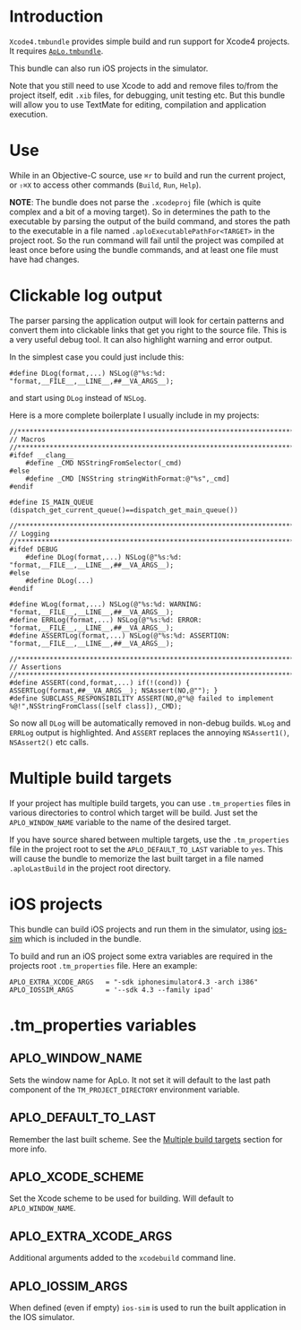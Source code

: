 # Introduction

`Xcode4.tmbundle` provides simple build and run support for Xcode4 projects. It requires [`ApLo.tmbundle`](https://github.com/gknops/aplo.tmbundle).

This bundle can also run iOS projects in the simulator.

Note that you still need to use Xcode to add and remove files to/from the project itself, edit `.xib` files, for debugging, unit testing etc. But this bundle will allow you to use TextMate for editing, compilation and application execution. 


# Use

While in an Objective-C source, use `⌘r` to build and run the current project, or `⇧⌘X` to access other commands (`Build`, `Run`, `Help`).

**NOTE**: The bundle does not parse the `.xcodeproj` file (which is quite complex and a bit of a moving target). So in determines the path to the executable by parsing the output of the build command, and stores the path to the executable in a file named `.aploExecutablePathFor<TARGET>` in the project root. So the run command will fail until the project was compiled at least once before using the bundle commands, and at least one file must have had changes.

# Clickable log output

The parser parsing the application output will look for certain patterns and convert them into clickable links that get you right to the source file. This is a very useful debug tool. It can also highlight warning and error output.

In the simplest case you could just include this:

	#define	DLog(format,...) NSLog(@"%s:%d: "format,__FILE__,__LINE__,##__VA_ARGS__);

and start using `DLog` instead of `NSLog`.

Here is a more complete boilerplate I usually include in my projects:


	//*****************************************************************************
	// Macros
	//*****************************************************************************
	#ifdef __clang__
		#define _CMD NSStringFromSelector(_cmd)
	#else
		#define _CMD [NSString stringWithFormat:@"%s",_cmd]
	#endif
	
	#define IS_MAIN_QUEUE (dispatch_get_current_queue()==dispatch_get_main_queue())
	
	//*****************************************************************************
	// Logging
	//*****************************************************************************
	#ifdef DEBUG
		#define	DLog(format,...) NSLog(@"%s:%d: "format,__FILE__,__LINE__,##__VA_ARGS__);
	#else
		#define DLog(...)
	#endif
	
	#define	WLog(format,...) NSLog(@"%s:%d: WARNING: "format,__FILE__,__LINE__,##__VA_ARGS__);
	#define	ERRLog(format,...) NSLog(@"%s:%d: ERROR: "format,__FILE__,__LINE__,##__VA_ARGS__);
	#define	ASSERTLog(format,...) NSLog(@"%s:%d: ASSERTION: "format,__FILE__,__LINE__,##__VA_ARGS__);
	
	//*****************************************************************************
	// Assertions
	//*****************************************************************************
	#define ASSERT(cond,format,...)	if(!(cond)) { ASSERTLog(format,##__VA_ARGS__); NSAssert(NO,@""); }
	#define SUBCLASS_RESPONSIBILITY ASSERT(NO,@"%@ failed to implement %@!",NSStringFromClass([self class]),_CMD);
	

So now all `DLog` will be automatically removed in non-debug builds. `WLog` and `ERRLog` output is highlighted. And `ASSERT` replaces the annoying `NSAssert1()`, `NSAssert2()` etc calls.


# Multiple build targets

If your project has multiple build targets, you can use `.tm_properties` files in various directories to control which target will be build. Just set the `APLO_WINDOW_NAME` variable to the name of the desired target.

If you have source shared between multiple targets, use the `.tm_properties` file in the project root to set the `APLO_DEFAULT_TO_LAST` variable to `yes`. This will cause the bundle to memorize the last built target in a file named `.aploLastBuild` in the project root directory. 


# iOS projects

This bundle can build iOS projects and run them in the simulator, using [ios-sim][] which is included in the bundle.

To build and run an iOS project some extra variables are required in the projects root `.tm_properties` file. Here an example:

	APLO_EXTRA_XCODE_ARGS	= "-sdk iphonesimulator4.3 -arch i386"
	APLO_IOSSIM_ARGS		= '--sdk 4.3 --family ipad'


# .tm_properties variables

## APLO\_WINDOW\_NAME

Sets the window name for ApLo. It not set it will default to the last path component of the `TM_PROJECT_DIRECTORY` environment variable.

## APLO\_DEFAULT\_TO\_LAST

Remember the last built scheme. See the [Multiple build targets]() section for more info.

## APLO\_XCODE\_SCHEME

Set the Xcode scheme to be used for building. Will default to `APLO_WINDOW_NAME`.

## APLO\_EXTRA\_XCODE\_ARGS

Additional arguments added to the `xcodebuild` command line.

## APLO\_IOSSIM\_ARGS

When defined (even if empty) `ios-sim` is used to run the built application in the IOS simulator.

[ios-sim]:	https://github.com/Fingertips/ios-sim
